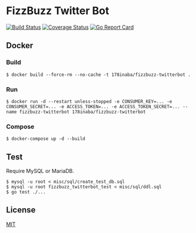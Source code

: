 # FizzBuzz Twitter Bot

[![Build Status](https://travis-ci.org/178inaba/fizzbuzz-twitterbot.svg?branch=master)](https://travis-ci.org/178inaba/fizzbuzz-twitterbot)
[![Coverage Status](https://coveralls.io/repos/github/178inaba/fizzbuzz-twitterbot/badge.svg?branch=master)](https://coveralls.io/github/178inaba/fizzbuzz-twitterbot?branch=master)
[![Go Report Card](https://goreportcard.com/badge/github.com/178inaba/fizzbuzz-twitterbot)](https://goreportcard.com/report/github.com/178inaba/fizzbuzz-twitterbot)

## Docker

### Build

```console
$ docker build --force-rm --no-cache -t 178inaba/fizzbuzz-twitterbot .
```

### Run

```console
$ docker run -d --restart unless-stopped -e CONSUMER_KEY=... -e CONSUMER_SECRET=... -e ACCESS_TOKEN=... -e ACCESS_TOKEN_SECRET=... --name fizzbuzz-twitterbot 178inaba/fizzbuzz-twitterbot
```

### Compose

```console
$ docker-compose up -d --build
```

## Test

Require MySQL or MariaDB.

```console
$ mysql -u root < misc/sql/create_test_db.sql
$ mysql -u root fizzbuzz_twitterbot_test < misc/sql/ddl.sql
$ go test ./...
```

## License

[MIT](LICENSE)

